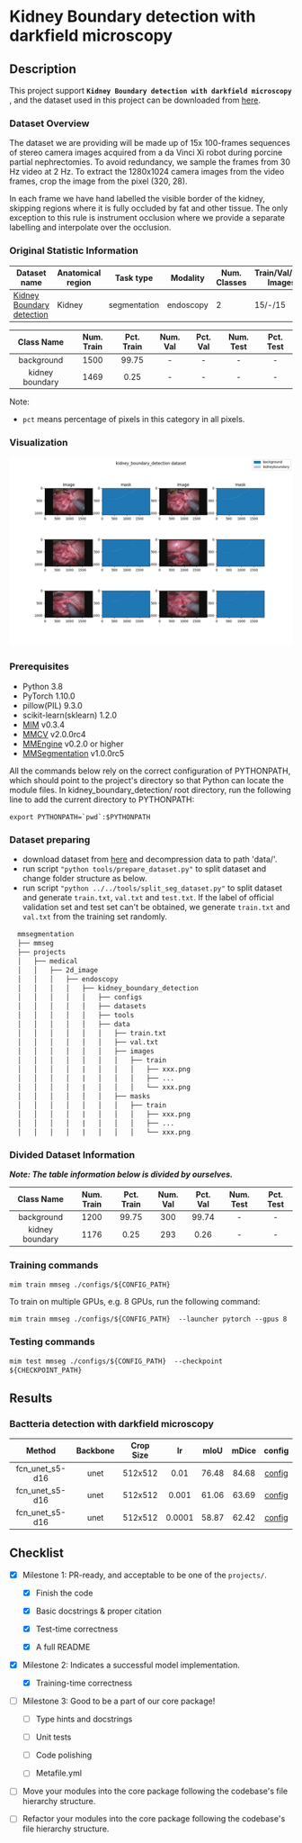 # Kidney Boundary detection with darkfield microscopy

## Description

This project support **`Kidney Boundary detection with darkfield microscopy `**, and the dataset used in this project can be downloaded from [here](https://endovissub2017-kidneyboundarydetection.grand-challenge.org/).

### Dataset Overview

The dataset we are providing will be made up of 15x 100-frames sequences of stereo camera images acquired from a da Vinci Xi robot during porcine partial nephrectomies. To avoid redundancy, we sample the frames from 30 Hz video at 2 Hz. To extract the 1280x1024 camera images from the video frames, crop the image from the pixel (320, 28).

In each frame we have hand labelled the visible border of the kidney, skipping regions where it is fully occluded by fat and other tissue. The only exception to this rule is instrument occlusion where we provide a separate labelling and interpolate over the occlusion.

### Original Statistic Information

| Dataset name                                                                                     | Anatomical region | Task type    | Modality  | Num. Classes | Train/Val/Test Images | Train/Val/Test Labeled | Release Date | License                                                         |
| ------------------------------------------------------------------------------------------------ | ----------------- | ------------ | --------- | ------------ | --------------------- | ---------------------- | ------------ | --------------------------------------------------------------- |
| [Kidney Boundary detection](https://endovissub2017-kidneyboundarydetection.grand-challenge.org/) | Kidney            | segmentation | endoscopy | 2            | 15/-/15               | yes/-/-                | 2017         | [CC-BY-NC 4.0](https://creativecommons.org/licenses/by-sa/4.0/) |

|   Class Name    | Num. Train | Pct. Train | Num. Val | Pct. Val | Num. Test | Pct. Test |
| :-------------: | :--------: | :--------: | :------: | :------: | :-------: | :-------: |
|   background    |    1500    |   99.75    |    -     |    -     |     -     |     -     |
| kidney boundary |    1469    |    0.25    |    -     |    -     |     -     |     -     |

Note:

- `pct` means percentage of pixels in this category in all pixels.

### Visualization

![bac](https://raw.githubusercontent.com/uni-medical/medical-datasets-visualization/main/2d/semantic_seg/endoscopy/kidney_boundary_detection/kidney_boundary_detection_dataset.png)

### Prerequisites

- Python 3.8
- PyTorch 1.10.0
- pillow(PIL) 9.3.0
- scikit-learn(sklearn) 1.2.0
- [MIM](https://github.com/open-mmlab/mim) v0.3.4
- [MMCV](https://github.com/open-mmlab/mmcv) v2.0.0rc4
- [MMEngine](https://github.com/open-mmlab/mmengine) v0.2.0 or higher
- [MMSegmentation](https://github.com/open-mmlab/mmsegmentation) v1.0.0rc5

All the commands below rely on the correct configuration of PYTHONPATH, which should point to the project's directory so that Python can locate the module files. In kidney_boundary_detection/ root directory, run the following line to add the current directory to PYTHONPATH:

```shell
export PYTHONPATH=`pwd`:$PYTHONPATH
```

### Dataset preparing

- download dataset from [here](https://tianchi.aliyun.com/dataset/94411) and decompression data to path 'data/'.
- run script `"python tools/prepare_dataset.py"` to split dataset and change folder structure as below.
- run script `"python ../../tools/split_seg_dataset.py"` to split dataset and generate `train.txt`, `val.txt` and `test.txt`. If the label of official validation set and test set can't be obtained, we generate `train.txt` and `val.txt` from the training set randomly.

```none
  mmsegmentation
  ├── mmseg
  ├── projects
  │   ├── medical
  │   │   ├── 2d_image
  │   │   │   ├── endoscopy
  │   │   │   │   ├── kidney_boundary_detection
  │   │   │   │   │   ├── configs
  │   │   │   │   │   ├── datasets
  │   │   │   │   │   ├── tools
  │   │   │   │   │   ├── data
  │   │   │   │   │   │   ├── train.txt
  │   │   │   │   │   │   ├── val.txt
  │   │   │   │   │   │   ├── images
  │   │   │   │   │   │   │   ├── train
  │   │   │   │   |   │   │   │   ├── xxx.png
  │   │   │   │   |   │   │   │   ├── ...
  │   │   │   │   |   │   │   │   └── xxx.png
  │   │   │   │   │   │   ├── masks
  │   │   │   │   │   │   │   ├── train
  │   │   │   │   |   │   │   │   ├── xxx.png
  │   │   │   │   |   │   │   │   ├── ...
  │   │   │   │   |   │   │   │   └── xxx.png
```

### Divided Dataset Information

***Note: The table information below is divided by ourselves.***

|   Class Name    | Num. Train | Pct. Train | Num. Val | Pct. Val | Num. Test | Pct. Test |
| :-------------: | :--------: | :--------: | :------: | :------: | :-------: | :-------: |
|   background    |    1200    |   99.75    |   300    |  99.74   |     -     |     -     |
| kidney boundary |    1176    |    0.25    |   293    |   0.26   |     -     |     -     |

### Training commands

```shell
mim train mmseg ./configs/${CONFIG_PATH}
```

To train on multiple GPUs, e.g. 8 GPUs, run the following command:

```shell
mim train mmseg ./configs/${CONFIG_PATH}  --launcher pytorch --gpus 8
```

### Testing commands

```shell
mim test mmseg ./configs/${CONFIG_PATH}  --checkpoint ${CHECKPOINT_PATH}
```

<!-- List the results as usually done in other model's README. [Example](https://github.com/open-mmlab/mmsegmentation/tree/dev-1.x/configs/fcn#results-and-models)

You should claim whether this is based on the pre-trained weights, which are converted from the official release; or it's a reproduced result obtained from retraining the model in this project. -->

## Results

### Bactteria detection with darkfield microscopy

|     Method      | Backbone | Crop Size |   lr   | mIoU  | mDice |                                                                                                        config                                                                                                        |
| :-------------: | :------: | :-------: | :----: | :---: | :---: | :------------------------------------------------------------------------------------------------------------------------------------------------------------------------------------------------------------------: |
| fcn_unet_s5-d16 |   unet   |  512x512  |  0.01  | 76.48 | 84.68 |  [config](https://github.com/open-mmlab/mmsegmentation/tree/dev-1.x/projects/medical/2d_image/endoscopy/kidney_boundary_detection/configs/fcn-unet-s5-d16_unet_1xb16-0.01-20k_kidney-boundary-detection-512x512.py)  |
| fcn_unet_s5-d16 |   unet   |  512x512  | 0.001  | 61.06 | 63.69 | [config](https://github.com/open-mmlab/mmsegmentation/tree/dev-1.x/projects/medical/2d_image/endoscopy/kidney_boundary_detection/configs/fcn-unet-s5-d16_unet_1xb16-0.001-20k_kidney-boundary-detection-512x512.py)  |
| fcn_unet_s5-d16 |   unet   |  512x512  | 0.0001 | 58.87 | 62.42 | [config](https://github.com/open-mmlab/mmsegmentation/tree/dev-1.x/projects/medical/2d_image/endoscopy/kidney_boundary_detection/configs/fcn-unet-s5-d16_unet_1xb16-0.0001-20k_kidney-boundary-detection-512x512.py) |

## Checklist

- [x] Milestone 1: PR-ready, and acceptable to be one of the `projects/`.

  - [x] Finish the code

  - [x] Basic docstrings & proper citation

  - [x] Test-time correctness

  - [x] A full README

- [x] Milestone 2: Indicates a successful model implementation.

  - [x] Training-time correctness

- [ ] Milestone 3: Good to be a part of our core package!

  - [ ] Type hints and docstrings

  - [ ] Unit tests

  - [ ] Code polishing

  - [ ] Metafile.yml

- [ ] Move your modules into the core package following the codebase's file hierarchy structure.

- [ ] Refactor your modules into the core package following the codebase's file hierarchy structure.
